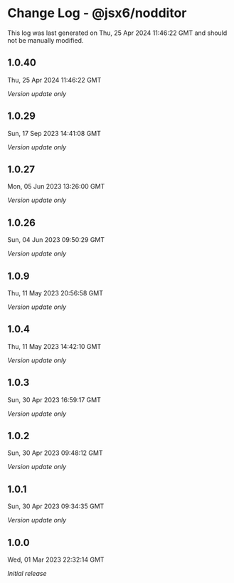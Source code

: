 # Change Log - @jsx6/nodditor

This log was last generated on Thu, 25 Apr 2024 11:46:22 GMT and should not be manually modified.

## 1.0.40
Thu, 25 Apr 2024 11:46:22 GMT

_Version update only_

## 1.0.29
Sun, 17 Sep 2023 14:41:08 GMT

_Version update only_

## 1.0.27
Mon, 05 Jun 2023 13:26:00 GMT

_Version update only_

## 1.0.26
Sun, 04 Jun 2023 09:50:29 GMT

_Version update only_

## 1.0.9
Thu, 11 May 2023 20:56:58 GMT

_Version update only_

## 1.0.4
Thu, 11 May 2023 14:42:10 GMT

_Version update only_

## 1.0.3
Sun, 30 Apr 2023 16:59:17 GMT

_Version update only_

## 1.0.2
Sun, 30 Apr 2023 09:48:12 GMT

_Version update only_

## 1.0.1
Sun, 30 Apr 2023 09:34:35 GMT

_Version update only_

## 1.0.0
Wed, 01 Mar 2023 22:32:14 GMT

_Initial release_

